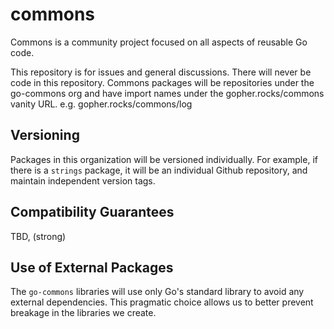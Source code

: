 # commons
Commons is a community project focused on all aspects of reusable Go code.

This repository is for issues and general discussions.  There will never be code in this repository.  Commons packages will be repositories under the go-commons org and have import names under the gopher.rocks/commons vanity URL. e.g. gopher.rocks/commons/log

## Versioning 

Packages in this organization will be versioned individually.  For example, if there is a `strings` package, it will be an individual Github repository, and maintain independent version tags.

## Compatibility Guarantees

TBD, (strong)

## Use of External Packages

The `go-commons` libraries will use only Go's standard library to avoid any external dependencies.  This pragmatic choice allows us to better prevent breakage in the libraries we create.
